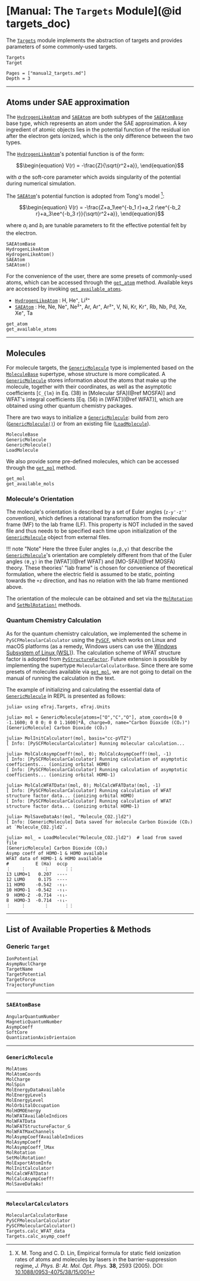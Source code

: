 # [Manual: The `Targets` Module](@id targets_doc)

The [`Targets`](@ref) module implements the abstraction of targets and provides parameters of some commonly-used targets.

```@docs
Targets
Target
```

```@contents
Pages = ["manual2_targets.md"]
Depth = 3
```

---------------------------

## Atoms under SAE approximation

The [`HydrogenLikeAtom`](@ref) and [`SAEAtom`](@ref) are both subtypes of the [`SAEAtomBase`](@ref) base type, which represents an atom under the SAE approximation.
A key ingredient of atomic objects lies in the potential function of the residual ion after the electron gets ionized, which is the only difference between the two types.

The [`HydrogenLikeAtom`](@ref)'s potential function is of the form:
```math
\begin{equation}
    V(r) = -\frac{Z}{\sqrt{r^2+a}},
\end{equation}
```
with $a$ the soft-core parameter which avoids singularity of the potential during numerical simulation.

The [`SAEAtom`](@ref)'s potential function is adopted from Tong's model [^Tong_2005]:
```math
\begin{equation}
    V(r) = -\frac{Z+a_1\ee^{-b_1 r}+a_2 r\ee^{-b_2 r}+a_3\ee^{-b_3 r}}{\sqrt{r^2+a}},
\end{equation}
```
where $a_i$ and $b_i$ are tunable parameters to fit the effective potential felt by the electron.

[^Tong_2005]: X. M. Tong and C. D. Lin, Empirical formula for static field ionization rates of atoms and molecules by lasers in the barrier-suppression regime, *J. Phys. B: At. Mol. Opt. Phys.* **38**, 2593 (2005). DOI: [10.1088/0953-4075/38/15/001](https://doi.org/10.1088/0953-4075/38/15/001)

```@docs
SAEAtomBase
HydrogenLikeAtom
HydrogenLikeAtom()
SAEAtom
SAEAtom()
```

For the convenience of the user, there are some presets of commonly-used atoms, which can be accessed through the [`get_atom`](@ref) method.
Available keys are accessed by invoking [`get_available_atoms`](@ref).

- [`HydrogenLikeAtom`](@ref) : H, He⁺, Li²⁺
- [`SAEAtom`](@ref) :          He, Ne, Ne⁺, Ne²⁺, Ar, Ar⁺, Ar²⁺, V, Ni, Kr, Kr⁺, Rb, Nb, Pd, Xe, Xe⁺, Ta

```@docs
get_atom
get_available_atoms
```

---------------------------

## Molecules

For molecule targets, the [`GenericMolecule`](@ref) type is implemented based on the [`MoleculeBase`](@ref) supertype, whose structure is more complicated.
A [`GenericMolecule`](@ref) stores information about the atoms that make up the molecule, together with their coordinates,
as well as the asymptotic coefficients [``C_{lm}`` in Eq. (38) in [Molecular SFA](@ref MOSFA)] and WFAT's integral coefficients [Eq. (56) in [WFAT](@ref WFAT)],
which are obtained using other quantum chemistry packages.

There are two ways to initialize a [`GenericMolecule`](@ref): build from zero ([`GenericMolecule()`](@ref)) or from an existing file ([`LoadMolecule`](@ref)).

```@docs
MoleculeBase
GenericMolecule
GenericMolecule()
LoadMolecule
```

We also provide some pre-defined molecules, which can be accessed through the [`get_mol`](@ref) method.

```@docs
get_mol
get_available_mols
```

### Molecule's Orientation

The molecule's orientation is described by a set of Euler angles (``z-y'-z''`` convention), which defines a rotational transformation from the molecular frame (MF) to the lab frame (LF).
This property is NOT included in the saved file and thus needs to be specified each time upon initialization of the [`GenericMolecule`](@ref) object from external files.

!!! note "Note"
    Here the three Euler angles `(α,β,γ)` that describe the [`GenericMolecule`](@ref)'s orientation are completely different from that of the Euler angles `(θ,χ)` in the [WFAT](@ref WFAT) and [MO-SFA](@ref MOSFA) theory.
    These theories' "lab frame" is chosen for convenience of theoretical formulation, where the electric field is assumed to be static, pointing towards the ``+z`` direction,
    and has no relation with the lab frame mentioned above.

The orientation of the molecule can be obtained and set via the [`MolRotation`](@ref) and [`SetMolRotation!`](@ref) methods.

### Quantum Chemistry Calculation

As for the quantum chemistry calculation, we implemented the scheme in `PySCFMolecularCalculator` using the [`PySCF`](https://github.com/pyscf/pyscf), which works on Linux and macOS platforms (as a remedy, Windows users can use the [Windows Subsystem of Linux (WSL)](https://github.com/microsoft/WSL)).
The calculation scheme of WFAT structure factor is adopted from [`PyStructureFactor`](https://github.com/TheStarAlight/PyStructureFactor).
Future extension is possible by implementing the supertype `MolecularCalculatorBase`.
Since there are some presets of molecules available via [`get_mol`](@ref), we are not going to detail on the manual of running the calculation in the text.

The example of initializing and calculating the essential data of [`GenericMolecule`](@ref) in REPL is presented as follows:
```julia-repl
julia> using eTraj.Targets, eTraj.Units

julia> mol = GenericMolecule(atoms=["O","C","O"], atom_coords=[0 0 -1.1600; 0 0 0; 0 0 1.1600]*Å, charge=0, name="Carbon Dioxide (CO₂)")
[GenericMolecule] Carbon Dioxide (CO₂)

julia> MolInitCalculator!(mol, basis="cc-pVTZ")
[ Info: [PySCFMolecularCalculator] Running molecular calculation...

julia> MolCalcAsympCoeff!(mol, 0); MolCalcAsympCoeff!(mol, -1)
[ Info: [PySCFMolecularCalculator] Running calculation of asymptotic coefficients... (ionizing orbital HOMO)
[ Info: [PySCFMolecularCalculator] Running calculation of asymptotic coefficients... (ionizing orbital HOMO-1)

julia> MolCalcWFATData!(mol, 0); MolCalcWFATData!(mol, -1)
[ Info: [PySCFMolecularCalculator] Running calculation of WFAT structure factor data... (ionizing orbital HOMO)
[ Info: [PySCFMolecularCalculator] Running calculation of WFAT structure factor data... (ionizing orbital HOMO-1)

julia> MolSaveDataAs!(mol, "Molecule_CO2.jld2")
[ Info: [GenericMolecule] Data saved for molecule Carbon Dioxide (CO₂) at `Molecule_CO2.jld2`.

julia> mol_ = LoadMolecule("Molecule_CO2.jld2")  # load from saved file
[GenericMolecule] Carbon Dioxide (CO₂)
Asymp coeff of HOMO-1 & HOMO available
WFAT data of HOMO-1 & HOMO available
#          E (Ha)  occp
⋮    ⋮       ⋮      ⋮⋮
13 LUMO+1   0.207  ----
12 LUMO     0.175  ----
11 HOMO    -0.542  -↿⇂-
10 HOMO-1  -0.542  -↿⇂-
9  HOMO-2  -0.714  -↿⇂-
8  HOMO-3  -0.714  -↿⇂-
⋮    ⋮       ⋮      ⋮⋮
```

---------------------------

## List of Available Properties & Methods

### Generic `Target`

```@docs
IonPotential
AsympNuclCharge
TargetName
TargetPotential
TargetForce
TrajectoryFunction
```

---------------------------

### `SAEAtomBase`

```@docs
AngularQuantumNumber
MagneticQuantumNumber
AsympCoeff
SoftCore
QuantizationAxisOrientaion
```

---------------------------

### `GenericMolecule`

```@docs
MolAtoms
MolAtomCoords
MolCharge
MolSpin
MolEnergyDataAvailable
MolEnergyLevels
MolEnergyLevel
MolOrbitalOccupation
MolHOMOEnergy
MolWFATAvailableIndices
MolWFATData
MolWFATStructureFactor_G
MolWFATMaxChannels
MolAsympCoeffAvailableIndices
MolAsympCoeff
MolAsympCoeff_lMax
MolRotation
SetMolRotation!
MolExportAtomInfo
MolInitCalculator!
MolCalcWFATData!
MolCalcAsympCoeff!
MolSaveDataAs!
```

---------------------------

### `MolecularCalculators`

```@docs
MolecularCalculatorBase
PySCFMolecularCalculator
PySCFMolecularCalculator()
Targets.calc_WFAT_data
Targets.calc_asymp_coeff
```
